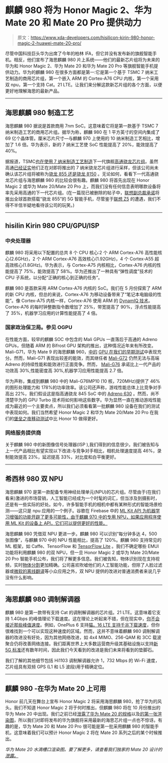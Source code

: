 # 麒麟 980 将为 Honor Magic 2、华为 Mate 20 和 Mate 20 Pro 提供动力

> 原文：<https://www.xda-developers.com/hisilicon-kirin-980-honor-magic-2-huawei-mate-20-pro/>

尽管中国科技巨头华为出席了今年的柏林 IFA，但它并没有发布新的旗舰智能手机。相反，他们宣布了海思麒麟 980 片上系统——他们的最新芯片组将为未来的华为和 Honor Magic 2、华为 Mate 20 和华为 Mate 20 Pro 等旗舰智能手机提供动力。华为的麒麟 980 在很多方面都是第一:它是第一个基于 TSMC 7 纳米工艺制造的商用芯片组，第一个嵌入 ARM 的 Cortex-A76 CPU 内核，第一个采用双 npu，第一个支持 Cat。21 LTE。让我们来分解这款新芯片组的各个方面，以便更好地理解海思的最新产品。

* * *

## 海思麒麟 980 制造工艺

海思麒麟 980 据说是首款商用 7nm SoC。这意味着它将是第一款基于 TSMC 7 纳米制造工艺的商用芯片组。据华为称，麒麟 980 在 1 平方英寸的空间内集成了 69 亿个晶体管。厘米芯片尺寸—与麒麟 970 上使用的 10 纳米制造工艺相比，增加了 1.6 倍。华为表示，新的 7 纳米工艺使 SoC 性能提高了 20%，能效提高了 40%。

据报道，TSMC[也在使用 7 纳米制造工艺制造](https://www.xda-developers.com/report-tsmc-qualcomms-chip-orders-2018/)下一代旗舰[高通骁龙芯片组](https://www.xda-developers.com/qualcomm-snapdragon-855-sdx50-5g-modem/)。虽然高通[已经证实](https://www.xda-developers.com/qualcomm-samples-flagship-chipset/)他们正在对即将推出的 7 纳米骁龙芯片组进行采样，但该公司尚未确认该芯片组将被称为[骁龙 855 还是骁龙 8150](https://www.xda-developers.com/qualcomm-snapdragon-855-dedicated-npu/) 。无论如何，看看下一代高通骁龙芯片组与海思麒麟 980 的比较会很有趣。麒麟 980 将首先出现在 Honor Magic 2 或华为 Mate 20/Mate 20 Pro 上，而我们没有任何信息表明哪款设备将率先采用高通的下一代芯片组。(在一篇现已被删除的帖子中，[联想副总裁承诺](https://www.xda-developers.com/lenovo-vp-promises-worlds-first-5g-smartphone/)将推出全球首款搭载“骁龙 855”的 5G 智能手机，尽管鉴于[联想 Z5](https://www.xda-developers.com/lenovo-z5-official-display-notch/) 的遭遇，我们不得不半信半疑地看待该公司的玩笑。)

* * *

## hisilin Kirin 980 CPU/GPU/ISP

### 中央处理器

麒麟 980 将采用以下配置的总共 8 个 CPU 核心:2 个 ARM Cortex-A76 高性能核心(2.6GHz)，2 个 ARM Cortex-A76 高效核心(1.92GHz)，4 个 Cortex-A55 超高效核心(1.8GHz)。华为表示，与 Cortex-A75 内核相比，Cortex-A76 内核的性能提高了 75%，能效提高了 58%。华为还推出了一种具有“弹性调度”技术的 CPU 子系统，以分配“正确的核心到正确的任务”。

麒麟 980 是首款采用 ARM Cortex-A76 内核的 SoC。我们在 5 月份探索了 ARM 的新 CPU 内核，但总的来说，Cortex-A76 为移动设备带来了“笔记本电脑级的性能”。像 Cortex-A75 内核一样，Cortex-A76 使用 ARM 的 [DynamIQ 技术](https://www.xda-developers.com/arms-dynamiq-focuses-on-performance-efficiency-redundancy-scalability-and-latency/)。Cortex-A76 的每时钟整数指令数增加了 25%，带宽提高了 90%，浮点性能提高了 35%，机器学习应用的计算性能提高了 4 倍。

### 国家政治保卫局。参见 OGPU

在性能方面，较早的麒麟 SOC 中包含的 Mali GPUs 一直落后于高通的 Adreno GPUs，但随着 ARM 的 Bifrost GPU 架构的推出，这种情况近年来有所改变。Mali-G71，华为 Mate 9 的海思麒麟 960，[中的](https://www.xda-developers.com/huawei-mate-9kirin-960-early-testing-comparison-with-pixel-xlsnapdragon-821/) [GPU 在我们的早期测试](https://www.xda-developers.com/analyzing-soc-market-relative-standing-chipset-processor/)中表现充分。然而，Mali-G71 表现出较差的能效，而其继任者 [Mali-G72](https://www.xda-developers.com/arm-unveils-cortex-a75-a55-processors-and-mali-g72-gpu/) 仍然无法与高端 Adreno 的持续性能和能效进行正面竞争。然而， [Mali-G76](https://www.xda-developers.com/arm-cortex-a76-cpu-mali-g76-gpu-mali-v76-vpu-announcement/) 承诺比上一代产品的功效高 30%,性能密度高 30%,机器学习应用性能提高 2.7 倍。

华为声称，集成到麒麟 980 中的 Mali-G76MP10 (10 核，720MHz)提供了 46%的图形处理能力和 178%的功率效率。该公司还声称，游戏性能总体上比竞争对手高出 22%，我们假设这是指高通骁龙 845 SoC 中的 [Adreno 630](https://www.xda-developers.com/qualcomm-snapdragon-845-adreno-630-gpu/) 。然而，尚不清楚华为的 GPU Turbo 技术将如何影响这些数字。华为显然一直在推动游戏性能成为最近的一个主要卖点，所以我们必须看看第一批麒麟 980 设备在我们的测试中表现如何。我们当然希望 Honor Magic 2 和华为 Mate 20/Mate 20 Pro 在我们的[堡垒之夜移动测试](https://www.xda-developers.com/fortnite-mobile-android-testing-performance/)中比 Honor 10 做得更好。

### 网络服务提供商

关于麒麟 980 中的新图像信号处理器(ISP ),我们得到的信息很少。我们被告知与上一代产品相比有望实现以下改进:与竞争对手相比，相机处理速度提高 46%，录制能效提高 23%，延迟提高 33%，对比度和白平衡更好。

* * *

## 希西林 980 双 NPU

海思麒麟 970 是第一款配备专用神经处理单元(NPU)的芯片组。尽管由于(在我们看来)激进的市场营销，人工智能已经成为一个时髦的词汇，但当涉及到摄影时，还是有一些实际的好处。如今，许多智能手机的相机中都有某种形式的智能场景检测——这只是 npu 应用的一个例子。谷歌在 Firebase 中的 [ML Kit API 为机器学习增强的功能开辟了更多可能性，由于麒麟 970 中的专用 NPU，如果应用程序使用 ML Kit 的设备上 API，它们可以提供更好的性能。](https://www.xda-developers.com/google-ml-kit-machine-learning/)

海思麒麟 980 凭借双 NPU 更进一步。麒麟 980 可以识别“每分钟多达 4，500 张图像”，与麒麟 970 中的 NPU 性能相比，提高了 120%。麒麟 980 支持常见的 ML 框架，如 Caffe、TensorFlow 和 [TensorFlow Lite](https://www.xda-developers.com/tensorflow-lite-mobile-machine-learning/) 。我们不确定哪些 EMUI 功能将利用麒麟 980 的双 NPU，但一旦 Honor Magic 2 或华为 Mate 20/Mate 20 Pro 智能手机公布，我们将了解更多信息。我们被告知，物体识别现在支持视频，实时[物体分割](https://www.xda-developers.com/honor-10-multi-scene-detection-filters-camera/)更加精确。公司喜欢吹嘘他们的人工智能功能，但除了人脸过滤器或[微软的离线翻译](https://www.xda-developers.com/microsoft-translator-ai-powered-offline-language-packs/)等小众应用之外，双 NPU 提供的改进对普通消费者来说几乎没有什么影响。

* * *

## 海思麒麟 980 调制解调器

麒麟 980 是第一款带有支持 Cat 的调制解调器的芯片组。21 LTE。这意味着它支持 1.4Gbps 的峰值理论下载速度。这在理论上听起来不错，但在现实中，[你不会接近那些峰值速度](https://www.xda-developers.com/opensignal-february-state-lte-report-2018/)。例如，OnePlus 6 支持[猫。16 LTE 支持千兆下载速度](https://www.xda-developers.com/oneplus-6-cat-16-lte-gigabit-speed/)，但你很难找到一个可以实现这种速度的区域。然而，这并不意味着麒麟 980 调制解调器的改进没有好处，因为其他网络改进，如 4x4 MIMO、256-QAM 和 3CC 载波聚合仍将改善网络连接。我们距离世界上大多数运营商升级其基础设施以支持[新 5G 标准](https://www.xda-developers.com/5g-specification-standard-3gpp/)还有数年时间，因此我们今天看到的改进是我们未来将看到的垫脚石。

我们了解的其他细节包括 Hi1103 调制解调器允许 1，732 Mbps 的 Wi-Fi 速度，芯片组具有双频 GPS (L1 和 L5 波段)用于精确定位。

* * *

## 麒麟 980 -在华为 Mate 20 上可用

Honor 前几天在舞台上宣布 Honor Magic 2 将采用海思麒麟 980，抢了华为的风头。我们不知道 Honor Magic 2 将于何时推出，但麒麟 980 将在 10 月份推出的华为 Mate 20 中出现。我们之前已经[泄露了华为 Mate 20 的规格](https://www.xda-developers.com/huawei-mate-20-specifications-features-rumor/)以及[的第一张渲染图](https://www.xda-developers.com/huawei-mate-20-notch-render-specifications/)，所以我们对即将发布的华为旗舰将采用最新的海思芯片组一点也不惊讶。有趣的是，华为 Mate 20 和 Mate 20 Pro 很可能是第一批采用麒麟 980 的智能手机，这意味着我们可以预计 Honor Magic 2 将在 Mate 20 系列之后的某个时候推出。

*华为 Mate 20 水滴槽口渲染图。要了解更多，请查看我们独家的 Mate 20 设计的[泄露。](https://www.xda-developers.com/huawei-mate-20-notch-render-specifications/)*